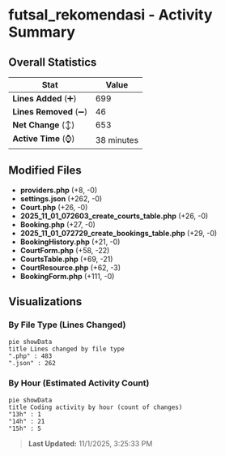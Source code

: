 # futsal_rekomendasi - Activity Summary 

## Overall Statistics

| Stat                   | Value                                                             |
| ---------------------- | ----------------------------------------------------------------- |
| **Lines Added** (➕)   | 699                                          |
| **Lines Removed** (➖) | 46                                        |
| **Net Change** (↕)    | 653                |
| **Active Time** (⌚)   | 38 minutes |


## Modified Files
- **providers.php** (+8, -0)
- **settings.json** (+262, -0)
- **Court.php** (+26, -0)
- **2025_11_01_072603_create_courts_table.php** (+26, -0)
- **Booking.php** (+27, -0)
- **2025_11_01_072729_create_bookings_table.php** (+29, -0)
- **BookingHistory.php** (+21, -0)
- **CourtForm.php** (+58, -22)
- **CourtsTable.php** (+69, -21)
- **CourtResource.php** (+62, -3)
- **BookingForm.php** (+111, -0)

## Visualizations

### By File Type (Lines Changed)

```mermaid
pie showData
title Lines changed by file type
".php" : 483
".json" : 262
```

### By Hour (Estimated Activity Count)

```mermaid
pie showData
title Coding activity by hour (count of changes)
"13h" : 1
"14h" : 21
"15h" : 5
```


> **Last Updated:** 11/1/2025, 3:25:33 PM